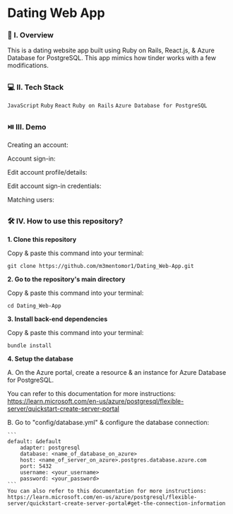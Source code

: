 # Dating Web App

### 🧐 I. Overview
This is a dating website app built using Ruby on Rails, React.js, & Azure Database for PostgreSQL. This app mimics how tinder works with a few modifications. 

##

### 💻 II. Tech Stack
``JavaScript`` ``Ruby`` ``React`` ``Ruby on Rails`` ``Azure Database for PostgreSQL``

##

### ⏯️ III. Demo

Creating an account:

Account sign-in:

Edit account profile/details:

Edit account sign-in credentials:

Matching users:

##

### 🛠️ IV. How to use this repository?

**1. Clone this repository**

   Copy & paste this command into your terminal: 
   ```
   git clone https://github.com/m3mentomor1/Dating_Web-App.git
   ```

**2. Go to the repository's main directory**

   Copy & paste this command into your terminal: 
   ```
   cd Dating_Web-App
   ```

**3. Install back-end dependencies**

   Copy & paste this command into your terminal: 
   ```
   bundle install
   ```

**4. Setup the database**

   A. On the Azure portal, create a resource & an instance for Azure Database for PostgreSQL.

   You can refer to this documentation for more instructions: 
   https://learn.microsoft.com/en-us/azure/postgresql/flexible-server/quickstart-create-server-portal
   
   B. Go to "config/database.yml" & configure the database connection:
    
    ```
    default: &default
        adapter: postgresql
        database: <name_of_database_on_azure>
        host: <name_of_server_on_azure>.postgres.database.azure.com
        port: 5432
        username: <your_username>
        password: <your_password>
    ```
    You can also refer to this documentation for more instructions: 
    https://learn.microsoft.com/en-us/azure/postgresql/flexible-server/quickstart-create-server-portal#get-the-connection-information

